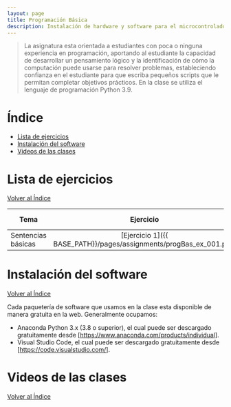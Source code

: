 ```yaml
---
layout: page
title: Programación Básica
description: Instalación de hardware y software para el microcontrolador ATMEGA328P.
---
```

> La asignatura esta orientada a estudiantes con poca o ninguna experiencia en programación, aportando al estudiante la capacidad de desarrollar un pensamiento lógico y la identificación de cómo la computación puede usarse para resolver problemas, estableciendo confianza en el estudiante para que escriba pequeños scripts que le permitan completar objetivos prácticos. En la clase se utiliza el lenguaje de programación Python 3.9.

# Índice
- [Lista de ejercicios](#lista-de-ejercicios)
- [Instalación del software](#instalación-del-software)
- [Videos de las clases](#videos-de-las-clases)


# Lista de ejercicios
[Volver al Índice](#índice)

|Tema              |Ejercicio       |Solución interactiva|
|------------------|:--------------:|-------------------:|
|Sentencias básicas|[Ejercicio 1]({{ BASE_PATH}}/pages/assignments/progBas_ex_001.pdf)|[Solución](https://codehs.com/sandbox/id/ex_065-cnvBHR)|


# Instalación del software
[Volver al Índice](#índice)

Cada paquetería de software que usamos en la clase esta disponible de manera gratuita en la web. Generalmente ocupamos:
- Anaconda Python 3.x (3.8 o superior), el cual puede ser descargado gratuitamente desde [https://www.anaconda.com/products/individual]. 
- Visual Studio Code, el cual puede ser descargado gratuitamente desde [https://code.visualstudio.com/].


# Videos de las clases
[Volver al Índice](#índice)


<!-- Note: this is how to write a comment in HTML. Everything in here won't show up on your webpage.-->

<!--
To increase the size of the title, use fewer # in front of the paper title.
To decrease the size of the title, use more #. 
To remove the italics, remove the * before and after the description
To remove the underline from the title, remove the <u> tags (<u> and </u>)
-->
